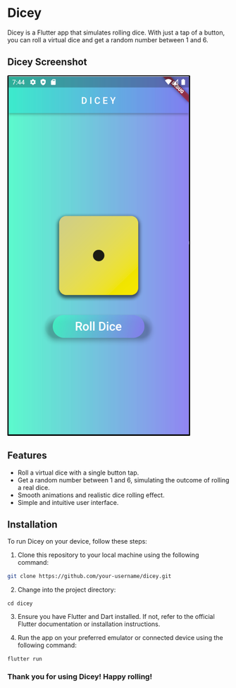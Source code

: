 # Dicey

  Dicey is a Flutter app that simulates rolling dice. With just a tap of a button, you can roll a virtual dice and get a random number between 1 and 6.

## Dicey Screenshot
  ![Dicey App Screenshot](/assets/Dicey_AppScreenshot.png)
## Features
  - Roll a virtual dice with a single button tap.
  - Get a random number between 1 and 6, simulating the outcome of rolling a real dice.
  - Smooth animations and realistic dice rolling effect.
  - Simple and intuitive user interface.
  
## Installation
  To run Dicey on your device, follow these steps:

  1. Clone this repository to your local machine using the following command:
    
   ```bash
   git clone https://github.com/your-username/dicey.git
   ```
  2. Change into the project directory:
  
    cd dicey
   3. Ensure you have Flutter and Dart installed. If not, refer to the official Flutter 
       documentation or installation instructions.
  
   4. Run the app on your preferred emulator or connected device using the following command:
    
    flutter run
  
  
  ### Thank you for using Dicey! Happy rolling!
    
